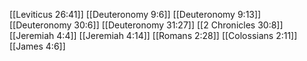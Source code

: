 [[Leviticus 26:41]]
[[Deuteronomy 9:6]]
[[Deuteronomy 9:13]]
[[Deuteronomy 30:6]]
[[Deuteronomy 31:27]]
[[2 Chronicles 30:8]]
[[Jeremiah 4:4]]
[[Jeremiah 4:14]]
[[Romans 2:28]]
[[Colossians 2:11]]
[[James 4:6]]
